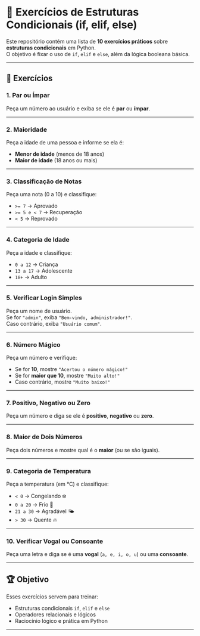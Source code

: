 # 🐍 Exercícios de Estruturas Condicionais (if, elif, else)

Este repositório contém uma lista de **10 exercícios práticos** sobre **estruturas condicionais** em Python.  
O objetivo é fixar o uso de `if`, `elif` e `else`, além da lógica booleana básica.  

---

## 📘 Exercícios

### 1. Par ou Ímpar
Peça um número ao usuário e exiba se ele é **par** ou **ímpar**.

---

### 2. Maioridade
Peça a idade de uma pessoa e informe se ela é:
- **Menor de idade** (menos de 18 anos)
- **Maior de idade** (18 anos ou mais)

---

### 3. Classificação de Notas
Peça uma nota (0 a 10) e classifique:
- `>= 7` → Aprovado  
- `>= 5 e < 7` → Recuperação  
- `< 5` → Reprovado  

---

### 4. Categoria de Idade
Peça a idade e classifique:
- `0 a 12` → Criança  
- `13 a 17` → Adolescente  
- `18+` → Adulto  

---

### 5. Verificar Login Simples
Peça um nome de usuário.  
Se for `"admin"`, exiba `"Bem-vindo, administrador!"`.  
Caso contrário, exiba `"Usuário comum"`.  

---

### 6. Número Mágico
Peça um número e verifique:
- Se for **10**, mostre `"Acertou o número mágico!"`  
- Se for **maior que 10**, mostre `"Muito alto!"`  
- Caso contrário, mostre `"Muito baixo!"`  

---

### 7. Positivo, Negativo ou Zero
Peça um número e diga se ele é **positivo**, **negativo** ou **zero**.  

---

### 8. Maior de Dois Números
Peça dois números e mostre qual é o **maior** (ou se são iguais).  

---

### 9. Categoria de Temperatura
Peça a temperatura (em °C) e classifique:
- `< 0` → Congelando ❄️  
- `0 a 20` → Frio 🧥  
- `21 a 30` → Agradável 🌤️  
- `> 30` → Quente 🔥  

---

### 10. Verificar Vogal ou Consoante
Peça uma letra e diga se é uma **vogal** (`a, e, i, o, u`) ou uma **consoante**.  

---

## 🏆 Objetivo
Esses exercícios servem para treinar:
- Estruturas condicionais `if`, `elif` e `else`  
- Operadores relacionais e lógicos  
- Raciocínio lógico e prática em Python  

---

